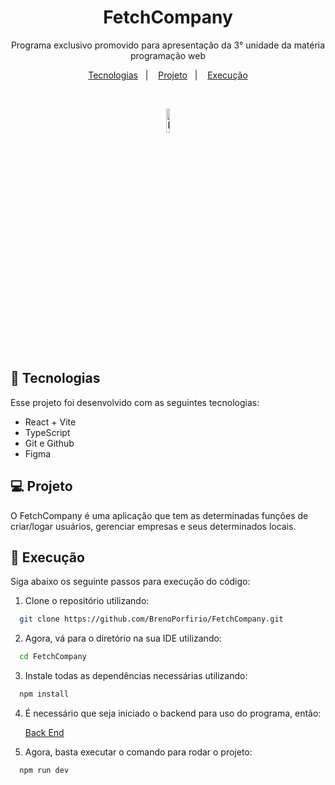 <h1 align="center"> FetchCompany </h1>

<p align="center">
Programa exclusivo promovido para apresentação da 3° unidade da matéria programação web
</p>

<p align="center">
  <a href="#-tecnologias">Tecnologias</a>&nbsp;&nbsp;&nbsp;|&nbsp;&nbsp;&nbsp;
  <a href="#-projeto">Projeto</a>&nbsp;&nbsp;&nbsp;|&nbsp;&nbsp;&nbsp;
  <a href="#memo-execução">Execução</a>
</p>

<br>
<p align="center">
  <img alt="FetchCompanyLogo" src="https://github.com/BrenoPorfirio/FetchCompany/assets/112186428/d1d3d43d-20b3-47d5-b0e1-abbff882b7c1" width="10%">
</p>

## 🚀 Tecnologias

Esse projeto foi desenvolvido com as seguintes tecnologias:

- React + Vite
- TypeScript
- Git e Github
- Figma

## 💻 Projeto

O FetchCompany é uma aplicação que tem as determinadas funções de criar/logar usuários, gerenciar empresas e seus determinados locais. 

## :memo: Execução

Siga abaixo os seguinte passos para execução do código:

1. Clone o repositório utilizando:

```bash
  git clone https://github.com/BrenoPorfirio/FetchCompany.git
```

2. Agora, vá para o diretório na sua IDE utilizando:

```bash
  cd FetchCompany
```

3. Instale todas as dependências necessárias utilizando:

```bash
  npm install 
```

4. É necessário que seja iniciado o backend para uso do programa, então:

    [Back End](https://github.com/BrenoPorfirio/FetchCompanyBACK)

5. Agora, basta executar o comando para rodar o projeto:

```bash
  npm run dev
```
